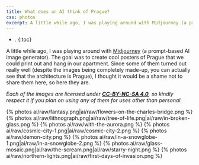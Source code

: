```yaml
---
title: What does an AI think of Prague?
css: photos
excerpt: A little while ago, I was playing around with Midjourney (a prompt-based AI image generator). The goal was to create cool posters of Prague that we could print out and hang in our apartment. Since some of them turned out really well (despite the images being completely made-up, you can actually see that the architecture is Prague), I thought it would be a shame not to share them here, so here they are.
---
```


- .
{:toc}

A little while ago, I was playing around with [Midjourney](https://www.midjourney.com/) (a prompt-based AI image generator).
The goal was to create cool posters of Prague that we could print out and hang in our apartment. Since some of them turned out really well (despite the images being completely made-up, you can actually see that the architecture is Prague), I thought it would be a shame not to share them here, so here they are.

_Each of the images are licensed under **[CC-BY-NC-SA 4.0](https://creativecommons.org/licenses/by-nc-sa/4.0/)**, so kindly respect it if you plan on using any of them for uses other than personal._

<div class='photo-section'>
{% photos ai/raw/fantasy.png|ai/raw/flowers-on-the-charles-bridge.png %}
{% photos ai/raw/lithnograph.png|ai/raw/tree-of-life.png|ai/raw/in-broken-glass.png %}
{% photos ai/raw/with-the-aurora.png %}
{% photos ai/raw/cosmic-city-1.png|ai/raw/cosmic-city-2.png %}
{% photos ai/raw/demon-city.png %}
{% photos ai/raw/in-a-snowglobe-1.png|ai/raw/in-a-snowglobe-2.png %}
{% photos ai/raw/glass-mosaic.png|ai/raw/the-scream.png|ai/raw/starry-night.png %}
{% photos ai/raw/northern-lights.png|ai/raw/first-days-of-invasion.png %}
</div>
